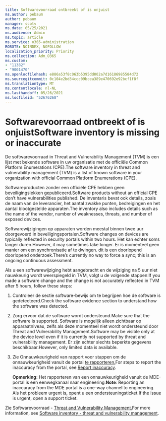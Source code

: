 ```yaml
---
title: Softwarevoorraad ontbreekt of is onjuist
ms.author: pebaum
author: pebaum
manager: scotv
ms.date: 05/25/2021
ms.audience: Admin
ms.topic: article
ms.service: o365-administration
ROBOTS: NOINDEX, NOFOLLOW
localization_priority: Priority
ms.collection: Adm_O365
ms.custom:
- "11382"
- "9001470"
ms.openlocfilehash: e886a53f8c063b5395dd002a7d16186985584d72
ms.sourcegitcommit: 0c104e2bd34ccc09bcea389e470692e92bcf1f8f
ms.translationtype: MT
ms.contentlocale: nl-NL
ms.lasthandoff: 05/26/2021
ms.locfileid: "52676268"
---
```

# <a name="software-inventory-is-missing-or-inaccurate"></a><span data-ttu-id="ee45a-102">Softwarevoorraad ontbreekt of is onjuist</span><span class="sxs-lookup"><span data-stu-id="ee45a-102">Software inventory is missing or inaccurate</span></span>

<span data-ttu-id="ee45a-103">De softwarevoorraad in Threat and Vulnerability Management (TVM) is een lijst met bekende software in uw organisatie met de officiële Common Platform Enumerations (CPE).</span><span class="sxs-lookup"><span data-stu-id="ee45a-103">The software inventory in threat and vulnerability management (TVM) is a list of known software in your organization with official Common Platform Enumerations (CPE).</span></span>

<span data-ttu-id="ee45a-104">Softwareproducten zonder een officiële CPE hebben geen beveiligingslekken gepubliceerd.</span><span class="sxs-lookup"><span data-stu-id="ee45a-104">Software products without an official CPE don’t have vulnerabilities published.</span></span> <span data-ttu-id="ee45a-105">De inventaris bevat ook details, zoals de naam van de leverancier, het aantal zwakke punten, bedreigingen en het aantal blootgestelde apparaten.</span><span class="sxs-lookup"><span data-stu-id="ee45a-105">The inventory also includes details such as the name of the vendor, number of weaknesses, threats, and number of exposed devices.</span></span>

<span data-ttu-id="ee45a-106">Softwarewijzigingen op apparaten worden meestal binnen twee uur doorgevoerd in beveiligingsportalen.</span><span class="sxs-lookup"><span data-stu-id="ee45a-106">Software changes on devices are typically reflected in security portals within two hours.</span></span> <span data-ttu-id="ee45a-107">Het kan echter soms langer duren.</span><span class="sxs-lookup"><span data-stu-id="ee45a-107">However, it may sometimes take longer.</span></span> <span data-ttu-id="ee45a-108">Er is momenteel geen manier om een synchronisatie af te dwingen. dit is een doorlopend doorlopend onderzoek.</span><span class="sxs-lookup"><span data-stu-id="ee45a-108">There’s currently no way to force a sync; this is an ongoing continuous assessment.</span></span>

<span data-ttu-id="ee45a-109">Als u een softwarewijziging hebt aangebracht en de wijziging na 5 uur niet nauwkeurig wordt weerspiegeld in TVM, volgt u de volgende stappen:</span><span class="sxs-lookup"><span data-stu-id="ee45a-109">If you made a software change and the change is not accurately reflected in TVM after 5 hours, follow these steps:</span></span>

1. <span data-ttu-id="ee45a-110">Controleer de sectie software-bewijs om te begrijpen hoe de software is gedetecteerd.</span><span class="sxs-lookup"><span data-stu-id="ee45a-110">Check the software evidence section to understand how the software was detected.</span></span>
1. <span data-ttu-id="ee45a-111">Zorg ervoor dat de software wordt ondersteund.</span><span class="sxs-lookup"><span data-stu-id="ee45a-111">Make sure that the software is supported.</span></span> <span data-ttu-id="ee45a-112">Software is mogelijk alleen zichtbaar op apparaatniveau, zelfs als deze momenteel niet wordt ondersteund door Threat and Vulnerability Management.</span><span class="sxs-lookup"><span data-stu-id="ee45a-112">Software may be visible only at the device level even if it is currently not supported by threat and vulnerability management.</span></span> <span data-ttu-id="ee45a-113">Er zijn echter slechts beperkte gegevens beschikbaar.</span><span class="sxs-lookup"><span data-stu-id="ee45a-113">However, only limited data is available.</span></span>
1. <span data-ttu-id="ee45a-114">Zie Onnauwkeurigheid van rapport voor stappen om de onnauwkeurigheid vanuit de portal [te rapporteren.](/microsoft-365/security/defender-endpoint/tvm-software-inventory?view=o365-worldwide#report-inaccuracy)</span><span class="sxs-lookup"><span data-stu-id="ee45a-114">For steps to report the inaccuracy from the portal, see [Report inaccuracy](/microsoft-365/security/defender-endpoint/tvm-software-inventory?view=o365-worldwide#report-inaccuracy).</span></span>
   
    <span data-ttu-id="ee45a-115">**Opmerking:** Het rapporteren van een onnauwkeurigheid vanuit de MDE-portal is een eenwegkanaal naar engineering.</span><span class="sxs-lookup"><span data-stu-id="ee45a-115">**Note**: Reporting an inaccuracy from the MDE portal is a one-way channel to engineering.</span></span> <span data-ttu-id="ee45a-116">Als het probleem urgent is, opent u een ondersteuningsticket.</span><span class="sxs-lookup"><span data-stu-id="ee45a-116">If the issue is urgent, open a support ticket.</span></span>

<span data-ttu-id="ee45a-117">Zie Softwarevoorraad - [Threat and Vulnerability Management.](/microsoft-365/security/defender-endpoint/tvm-software-inventory)</span><span class="sxs-lookup"><span data-stu-id="ee45a-117">For more information, see [Software inventory - threat and vulnerability management](/microsoft-365/security/defender-endpoint/tvm-software-inventory).</span></span>